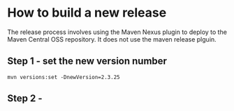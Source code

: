 # How to build a new release

The release process involves using the Maven Nexus plugin to deploy to the Maven Central OSS repository.
It does not use the maven release plguin.

## Step 1 - set the new version number

```mvn versions:set -DnewVersion=2.3.25```

## Step 2 - 